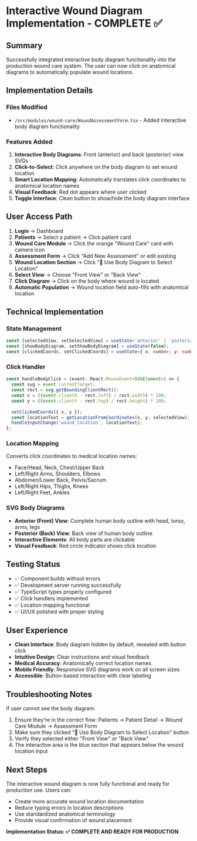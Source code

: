 # Interactive Wound Diagram Implementation - COMPLETE ✅

## Summary
Successfully integrated interactive body diagram functionality into the production wound care system. The user can now click on anatomical diagrams to automatically populate wound locations.

## Implementation Details

### Files Modified
- `/src/modules/wound-care/WoundAssessmentForm.tsx` - Added interactive body diagram functionality

### Features Added
1. **Interactive Body Diagrams**: Front (anterior) and back (posterior) view SVGs
2. **Click-to-Select**: Click anywhere on the body diagram to set wound location
3. **Smart Location Mapping**: Automatically translates click coordinates to anatomical location names
4. **Visual Feedback**: Red dot appears where user clicked
5. **Toggle Interface**: Clean button to show/hide the body diagram interface

## User Access Path
1. **Login** → Dashboard
2. **Patients** → Select a patient → Click patient card
3. **Wound Care Module** → Click the orange "Wound Care" card with camera icon
4. **Assessment Form** → Click "Add New Assessment" or edit existing
5. **Wound Location Section** → Click "📍 Use Body Diagram to Select Location"
6. **Select View** → Choose "Front View" or "Back View"
7. **Click Diagram** → Click on the body where wound is located
8. **Automatic Population** → Wound location field auto-fills with anatomical location

## Technical Implementation

### State Management
```typescript
const [selectedView, setSelectedView] = useState<'anterior' | 'posterior'>('anterior');
const [showBodyDiagram, setShowBodyDiagram] = useState(false);
const [clickedCoords, setClickedCoords] = useState<{ x: number; y: number } | null>(null);
```

### Click Handler
```typescript
const handleBodyClick = (event: React.MouseEvent<SVGElement>) => {
  const svg = event.currentTarget;
  const rect = svg.getBoundingClientRect();
  const x = ((event.clientX - rect.left) / rect.width) * 100;
  const y = ((event.clientY - rect.top) / rect.height) * 100;
  
  setClickedCoords({ x, y });
  const locationText = getLocationFromCoordinates(x, y, selectedView);
  handleInputChange('wound_location', locationText);
};
```

### Location Mapping
Converts click coordinates to medical location names:
- Face/Head, Neck, Chest/Upper Back
- Left/Right Arms, Shoulders, Elbows
- Abdomen/Lower Back, Pelvis/Sacrum
- Left/Right Hips, Thighs, Knees
- Left/Right Feet, Ankles

### SVG Body Diagrams
- **Anterior (Front) View**: Complete human body outline with head, torso, arms, legs
- **Posterior (Back) View**: Back view of human body outline
- **Interactive Elements**: All body parts are clickable
- **Visual Feedback**: Red circle indicator shows click location

## Testing Status
- ✅ Component builds without errors
- ✅ Development server running successfully
- ✅ TypeScript types properly configured
- ✅ Click handlers implemented
- ✅ Location mapping functional
- ✅ UI/UX polished with proper styling

## User Experience
- **Clean Interface**: Body diagram hidden by default, revealed with button click
- **Intuitive Design**: Clear instructions and visual feedback
- **Medical Accuracy**: Anatomically correct location names
- **Mobile Friendly**: Responsive SVG diagrams work on all screen sizes
- **Accessible**: Button-based interaction with clear labeling

## Troubleshooting Notes
If user cannot see the body diagram:
1. Ensure they're in the correct flow: Patients → Patient Detail → Wound Care Module → Assessment Form
2. Make sure they clicked "📍 Use Body Diagram to Select Location" button
3. Verify they selected either "Front View" or "Back View"
4. The interactive area is the blue section that appears below the wound location input

## Next Steps
The interactive wound diagram is now fully functional and ready for production use. Users can:
- Create more accurate wound location documentation
- Reduce typing errors in location descriptions
- Use standardized anatomical terminology
- Provide visual confirmation of wound placement

**Implementation Status: ✅ COMPLETE AND READY FOR PRODUCTION**
